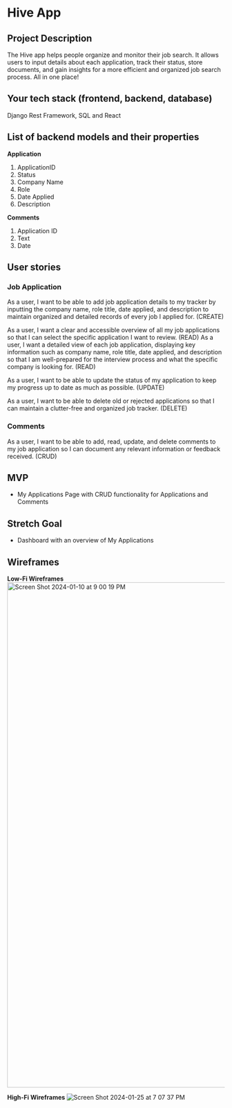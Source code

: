 # Hive App

## Project Description
The Hive app helps people organize and monitor their job search. It allows users to input details about each application, track their status, store documents, and gain insights for a more efficient and organized job search process. All in one place!


## Your tech stack (frontend, backend, database)
Django Rest Framework, SQL and React 


## List of backend models and their properties
**Application** 
1. ApplicationID 
2. Status
3. Company Name 
4. Role 
5. Date Applied 
6. Description 

**Comments**  
1. Application ID
2. Text
3. Date


## User stories

### Job Application 
As a user, I want to be able to add job application details to my tracker by inputting the company name, role title, date applied, and description to maintain organized and detailed records of every job I applied for. (CREATE) 

As a user, I want a clear and accessible overview of all my job applications so that I can select the specific application I want to review. (READ) 
As a user, I want a detailed view of each job application, displaying key information such as company name, role title, date applied, and description so that I am well-prepared for the interview process and what the specific company is looking for. (READ) 

As a user, I want to be able to update the status of my application to keep my progress up to date as much as possible. (UPDATE) 

As a user, I want to be able to delete old or rejected applications so that I can maintain a clutter-free and organized job tracker. (DELETE) 

### Comments
As a user, I want to be able to add, read, update, and delete comments to my job application so I can document any relevant information or feedback received. (CRUD)

## MVP 
- My Applications Page with CRUD functionality for Applications and Comments

## Stretch Goal
- Dashboard with an overview of My Applications

## Wireframes
**Low-Fi Wireframes**  
<img width="1168" alt="Screen Shot 2024-01-10 at 9 00 19 PM" src="https://media.git.generalassemb.ly/user/50126/files/9675302b-8f04-4be1-96b1-7353eb8d1caa">

**High-Fi Wireframes**
![Screen Shot 2024-01-25 at 7 07 37 PM](https://github.com/amyshinnyshin/hive/assets/71723686/aeb34b78-c5c1-4f05-8210-33c21ccabfe9)


